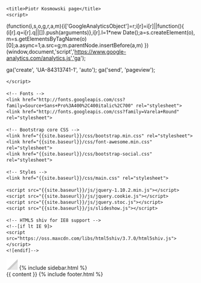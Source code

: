 ---
---
<!DOCTYPE html>
<html lang="en">
<head>
    <meta charset="utf-8">
    <meta http-equiv="X-UA-Compatible" content="IE=edge">
    <meta name="viewport" content="width=device-width, initial-scale=1.0">
    <meta name="description" content="">
    <meta name="author" content="Piotr Kosmowski">
    <link rel="icon" type="image/x-icon" href="https://assets-cdn.github.com/favicon.ico">

    <title>Piotr Kosmowski page</title>
    <script>
  (function(i,s,o,g,r,a,m){i['GoogleAnalyticsObject']=r;i[r]=i[r]||function(){
  (i[r].q=i[r].q||[]).push(arguments)},i[r].l=1*new Date();a=s.createElement(o),
  m=s.getElementsByTagName(o)[0];a.async=1;a.src=g;m.parentNode.insertBefore(a,m)
  })(window,document,'script','https://www.google-analytics.com/analytics.js','ga');

  ga('create', 'UA-84313741-1', 'auto');
  ga('send', 'pageview');

    </script>

    <!-- Fonts -->
    <link href="http://fonts.googleapis.com/css?family=Source+Sans+Pro%3A400%2C400italic%2C700" rel="stylesheet">
    <link href="http://fonts.googleapis.com/css?family=Varela+Round" rel="stylesheet">

    <!-- Bootstrap core CSS -->
    <link href="{{site.baseurl}}/css/bootstrap.min.css" rel="stylesheet">
    <link href="{{site.baseurl}}/css/font-awesome.min.css" rel="stylesheet">
    <link href="{{site.baseurl}}/css/bootstrap-social.css" rel="stylesheet">

    <!-- Styles -->
    <link href="{{site.baseurl}}/css/main.css" rel="stylesheet">

    <script src="{{site.baseurl}}/js/jquery-1.10.2.min.js"></script>
    <script src="{{site.baseurl}}/js/jquery.cookie.js"></script>
    <script src="{{site.baseurl}}/js/jquery.stoc.js"></script>
    <script src="{{site.baseurl}}/js/slideshow.js"></script>

    <!-- HTML5 shiv for IE8 support -->
    <!--[if lt IE 9]>
    <script src="https://oss.maxcdn.com/libs/html5shiv/3.7.0/html5shiv.js"></script>
    <![endif]-->
</head>

<body>
<img id="toggle-sidebar-button" src="/img/toogle-sidebar.png" alt="toogle sidebar button"/>
<section id="sidebar" class="col-sm-3 sidebar" style="display: inline-block;">
    {% include sidebar.html %}
</section>

<section id="main" class="col-sm-9">
    <div id="main-container">
        {{ content }}
        {% include footer.html %}
    </div>
</section>
</body>
<script type="text/javascript">
    var layoutConfig = {
        'mainPaddingWithSidebar': $('#main').css('padding-right'),
        'mainPaddingWithoutSidebar': '0px',
        'fadeTime': 500,
        'cookieToogleSidebarName': 'sidebar-colapsed'
    };

    function saveSidebarCollapseState(isCollapsed) {
        if (isCollapsed) {
            $.cookie('sidebar-colapsed', true, {path: '/'});
        } else {
            $.removeCookie(layoutConfig.cookieToogleSidebarName, {path: '/'});
        }
    }
    ;

    function isSidebarPersistedAsCollapsed() {
        return $.cookie(layoutConfig.cookieToogleSidebarName);
    }
    ;

    function isSidebarCollapsed() {
        return $('#sidebar').is(':visible');
    }
    ;

    function toogleSidebarWithAnimation() {
        var isCollapsed = isSidebarCollapsed();
        if (isCollapsed) {
            $('#sidebar').fadeOut(layoutConfig.fadeTime, function () {
                $('#main').animate({'padding-right': layoutConfig.mainPaddingWithoutSidebar,}, 'slow');
            });
        } else {
            $('#main').animate({'padding-right': layoutConfig.mainPaddingWithSidebar}, 'slow', function () {
                $('#sidebar').fadeIn(layoutConfig.fadeTime);
            });

        }
        saveSidebarCollapseState(isCollapsed);
    }
    ;

    function setToggleButtonMinimizing() {

    }
    ;

    function setToggleButtonMaximizing() {

    }
    ;

    $('#toggle-sidebar-button').click(function () {
        toogleSidebarWithAnimation();
    });

    $().ready(function () {
        if (isSidebarPersistedAsCollapsed()) {
            $('#main').css('padding-right', layoutConfig.mainPaddingWithoutSidebar);
            $('#sidebar').hide();
        }
    });

</script>
</html>
